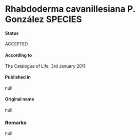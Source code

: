 # Rhabdoderma cavanillesiana P. González SPECIES

#### Status
ACCEPTED

#### According to
The Catalogue of Life, 3rd January 2011

#### Published in
null

#### Original name
null

### Remarks
null